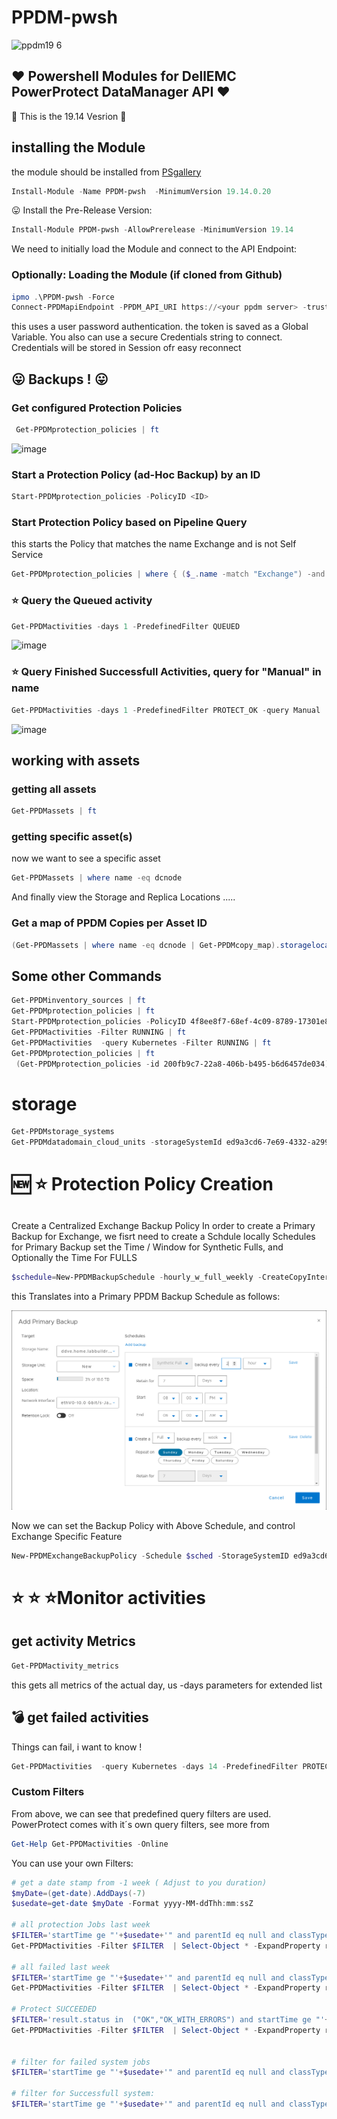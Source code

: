 ﻿# PPDM-pwsh
![ppdm19 6](https://user-images.githubusercontent.com/8255007/97328230-186df900-1876-11eb-8ad4-4feed5dac316.gif)

## :heart: Powershell Modules for DellEMC PowerProtect DataManager API :heart:


:sunrise: This is the 19.14 Vesrion :sunrise:



## installing the Module

the module should be installed from [PSgallery](https://www.powershellgallery.com/packages/PPDM-pwsh/)
```Powershell
Install-Module -Name PPDM-pwsh	-MinimumVersion 19.14.0.20
```

:stuck_out_tongue: Install the Pre-Release Version:
```Powershell
Install-Module PPDM-pwsh -AllowPrerelease -MinimumVersion 19.14
```

We need to initially load the Module and connect to the API Endpoint:
### Optionally: Loading the Module (if cloned from Github)
```Powershell
ipmo .\PPDM-pwsh -Force
Connect-PPDMapiEndpoint -PPDM_API_URI https://<your ppdm server> -trustCert
```
this uses a user password authentication. the token is saved as a Global Variable.
You also can use a secure Credentials string to connect. Credentials will be stored in Session ofr easy reconnect


## :stuck_out_tongue: Backups ! :stuck_out_tongue:

### Get configured Protection Policies
```Powershell
 Get-PPDMprotection_policies | ft
```
![image](https://user-images.githubusercontent.com/8255007/97300880-4e4fb500-1857-11eb-9632-c1c7c4b07157.png)


### Start a Protection Policy (ad-Hoc Backup) by an ID
```Powershell
Start-PPDMprotection_policies -PolicyID <ID>
```

### Start Protection Policy based on Pipeline Query
this starts the Policy that matches the name Exchange and is not Self Service
```Powershell
Get-PPDMprotection_policies | where { ($_.name -match "Exchange") -and ($_.passive -eq $False) } | Start-PPDMprotection_policies
```

### :star: Query the Queued activity
```Powershell
Get-PPDMactivities -days 1 -PredefinedFilter QUEUED
```
![image](https://user-images.githubusercontent.com/8255007/97305950-0d0ed380-185e-11eb-9340-a4bc607082e9.png)

### :star: Query Finished Successfull Activities, query for "Manual" in name
```Powershell
Get-PPDMactivities -days 1 -PredefinedFilter PROTECT_OK -query Manual | ft
```

![image](https://user-images.githubusercontent.com/8255007/97305737-d0db7300-185d-11eb-868e-a74d6999ea5d.png)



## working with assets

### getting all assets
```Powershell
Get-PPDMassets | ft
```
### getting specific asset(s)
now we want to see a specific asset
```Powershell
Get-PPDMassets | where name -eq dcnode
``` 
And finally view the Storage and Replica Locations .....

### Get a map of PPDM Copies per Asset ID
```Powershell
(Get-PPDMassets | where name -eq dcnode | Get-PPDMcopy_map).storagelocations
```

## Some other Commands
```Powershell
Get-PPDMinventory_sources | ft
Get-PPDMprotection_policies | ft
Start-PPDMprotection_policies -PolicyID 4f8ee8f7-68ef-4c09-8789-17301e82be3a
Get-PPDMactivities -Filter RUNNING | ft
Get-PPDMactivities  -query Kubernetes -Filter RUNNING | ft
Get-PPDMprotection_policies | ft
 (Get-PPDMprotection_policies -id 200fb9c7-22a8-406b-b495-b6d6457de034).stages | ft
```
# storage
```powershell
Get-PPDMstorage_systems
Get-PPDMdatadomain_cloud_units -storageSystemId ed9a3cd6-7e69-4332-a299-aaf258e23328
```

# :new: :star: Protection Policy Creation


##
Create a Centralized Exchange Backup Policy
In order to create a Primary Backup for Exchange, we fisrt need to create a Schdule locally
Schedules for Primary Backup set the Time / Window for Synthetic Fulls, and Optionally
the Time For FULLS 

```Powershell
$schedule=New-PPDMBackupSchedule -hourly_w_full_weekly -CreateCopyIntervalHrs 2 -CreateFull_Every_DayofWeek SUNDAY -RetentionUnit DAY -RetentionInterval 7 
```
this Translates into a Primary PPDM Backup Schedule as follows:

![image](https://github.com/bottkars/bottkars.github.io/raw/master/images/PPDM_NEW_SCHEDULE.png)

Now we can set the Backup Policy with Above Schedule, and control Exchange Specific Feature
```Powershell
New-PPDMExchangeBackupPolicy -Schedule $sched -StorageSystemID ed9a3cd6-7e69-4332-a299-aaf258e23328 -consistencyCheck LOGS_ONLY -enabled -encrypted -Name CI_EX_CLI_CENTRAL2
```

# :star: :star: :star:Monitor activities

## get activity Metrics

```Powershell
Get-PPDMactivity_metrics
```
this gets all metrics of the actual day, us -days parameters for extended list

## :bomb: get failed activities
Things can fail, i want to know !
```Powershell
Get-PPDMactivities  -query Kubernetes -days 14 -PredefinedFilter PROTECT_FAILED | Select-Object name, id -ExpandProperty result
```
### Custom Filters
From above, we can see that predefined query filters are used.
PowerProtect comes with it´s own query filters, see more 
from 
```Powershell
Get-Help Get-PPDMactivities -Online
```
You can use your own Filters:


```Powershell
# get a date stamp from -1 week ( Adjust to you duration)
$myDate=(get-date).AddDays(-7)
$usedate=get-date $myDate -Format yyyy-MM-ddThh:mm:ssZ

# all protection Jobs last week
$FILTER='startTime ge "'+$usedate+'" and parentId eq null and classType in ("JOB", "JOB_GROUP") and category in ("CLOUD_TIER","EXPORT_REUSE","PROTECT","REPLICATE","RESTORE","CLOUD_PROTECT")'
Get-PPDMactivities -Filter $FILTER  | Select-Object * -ExpandProperty result | ft 

# all failed last week
$FILTER='startTime ge "'+$usedate+'" and parentId eq null and classType in ("JOB", "JOB_GROUP") and category in ("CLOUD_TIER","EXPORT_REUSE","PROTECT","REPLICATE","RESTORE","CLOUD_PROTECT") and result.status eq "FAILED"'
Get-PPDMactivities -Filter $FILTER  | Select-Object * -ExpandProperty result | ft 

# Protect SUCCEEDED
$FILTER='result.status in  ("OK","OK_WITH_ERRORS") and startTime ge "'+$usedate+'" and parentId eq null and classType in ("JOB", "JOB_GROUP") and category in ("PROTECT")'
Get-PPDMactivities -Filter $FILTER  | Select-Object * -ExpandProperty result | ft 


# filter for failed system jobs
$FILTER='startTime ge "'+$usedate+'" and parentId eq null and classType in ("JOB", "JOB_GROUP") and category in ("CONSOLE","CONFIG","CLOUD_DR","CLOUD_COPY_RECOVER","DELETE","DISASTER_RECOVERY","DISCOVER","MANAGE","NOTIFY","SYSTEM","VALIDATE") and result.status eq "FAILED"'

# filter for Successfull system:
$FILTER='startTime ge "'+$usedate+'" and parentId eq null and classType in ("JOB", "JOB_GROUP") and category in ("CONSOLE","CONFIG","CLOUD_DR","CLOUD_COPY_RECOVER","DELETE","DISASTER_RECOVERY","DISCOVER","MANAGE","NOTIFY","SYSTEM","VALIDATE") and result.status eq "OK"'
```





